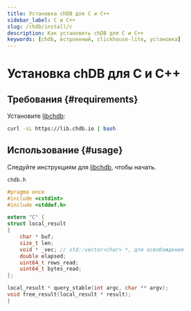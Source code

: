 ```yaml
---
title: Установка chDB для C и C++
sidebar_label: C и C++
slug: /chdb/install/c
description: Как установить chDB для C и C++
keywords: [chdb, встроенный, clickhouse-lite, установка]
---
```



# Установка chDB для C и C++

## Требования {#requirements}

Установите [libchdb](https://github.com/chdb-io/chdb):

```bash
curl -sL https://lib.chdb.io | bash
```

## Использование {#usage}

Следуйте инструкциям для [libchdb](https://github.com/chdb-io/chdb/blob/main/bindings.md), чтобы начать.

`chdb.h`

```c
#pragma once
#include <cstdint>
#include <stddef.h>

extern "C" {
struct local_result
{
    char * buf;
    size_t len;
    void * _vec; // std::vector<char> *, для освобождения
    double elapsed;
    uint64_t rows_read;
    uint64_t bytes_read;
};

local_result * query_stable(int argc, char ** argv);
void free_result(local_result * result);
}
```
